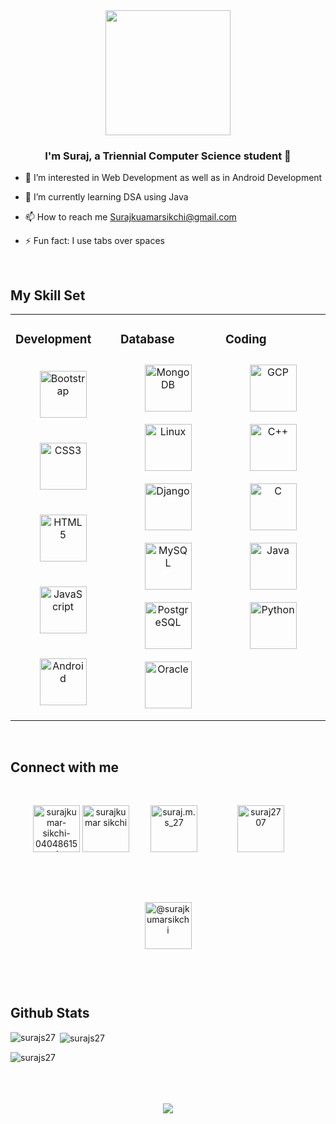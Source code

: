 <div align="center">
<img src="https://rishavanand.github.io/static/images/greetings.gif" align="center" height="200" width="" />
</div>  
  

### <div align="center">I'm Suraj, a  Triennial Computer Science student 👨‍</div>  
  

- 👀 I’m interested in Web Development as well as in Android Development  
  

- 🌱 I’m currently learning DSA using Java   
  

- 📫 How to reach me Surajkuamarsikchi@gmail.com  
  

- ⚡ Fun fact: I use tabs over spaces  
  

<br/>  


## My Skill Set  
<table><tr><td valign="top" width="33%">



### Development  
<div align="center">  
<img style="margin: 20px" src="https://profilinator.rishav.dev/skills-assets/bootstrap-plain.svg" alt="Bootstrap" height="75" />  
<img style="margin: 20px" src="https://profilinator.rishav.dev/skills-assets/css3-original-wordmark.svg" alt="CSS3" height="75" />  
<img style="margin: 20px" src="https://profilinator.rishav.dev/skills-assets/html5-original-wordmark.svg" alt="HTML5" height="75" />  
<img style="margin: 20px" src="https://profilinator.rishav.dev/skills-assets/javascript-original.svg" alt="JavaScript" height="75" />  
<img style="margin: 20px" src="https://profilinator.rishav.dev/skills-assets/android-original-wordmark.svg" alt="Android" height="75" />  
</div>

</td><td valign="top" width="33%">



### Database  
<div align="center">  
<img style="margin: 10px" src="https://profilinator.rishav.dev/skills-assets/mongodb-original-wordmark.svg" alt="MongoDB" height="75" />  
<img style="margin: 10px" src="https://profilinator.rishav.dev/skills-assets/linux-original.svg" alt="Linux" height="75" />  
<img style="margin: 10px" src="https://profilinator.rishav.dev/skills-assets/django-original.svg" alt="Django" height="75" />  
<img style="margin: 10px" src="https://profilinator.rishav.dev/skills-assets/mysql-original-wordmark.svg" alt="MySQL" height="75" />  
<img style="margin: 10px" src="https://profilinator.rishav.dev/skills-assets/postgresql-original-wordmark.svg" alt="PostgreSQL" height="75" />  
<img style="margin: 10px" src="https://profilinator.rishav.dev/skills-assets/oracle-original.svg" alt="Oracle" height="75" />  
</div>

</td><td valign="top" width="33%">



### Coding   
<div align="center">  
<img style="margin: 10px" src="https://profilinator.rishav.dev/skills-assets/google_cloud-icon.svg" alt="GCP" height="75" />  
<img style="margin: 10px" src="https://profilinator.rishav.dev/skills-assets/cplusplus-original.svg" alt="C++" height="75" />  
<img style="margin: 10px" src="https://profilinator.rishav.dev/skills-assets/c-original.svg" alt="C" height="75" />  
<img style="margin: 10px" src="https://profilinator.rishav.dev/skills-assets/java-original-wordmark.svg" alt="Java" height="75" />  
<img style="margin: 10px" src="https://profilinator.rishav.dev/skills-assets/python-original.svg" alt="Python" height="75" />  
</div>

</td></tr></table>  

<br/>  


## Connect with me  
<div align="center">

<a href="https://linkedin.com/in/surajkumar-sikchi-040486154" target="blank"><img style="margin-bottom: 50px;"  src="https://raw.githubusercontent.com/rahuldkjain/github-profile-readme-generator/master/src/images/icons/Social/linked-in-alt.svg" alt="surajkumar-sikchi-040486154" height="75" width="75" /></a>
<a href="https://fb.com/surajkumar sikchi" target="blank"><img style="margin-bottom: 5px;"  src="https://raw.githubusercontent.com/rahuldkjain/github-profile-readme-generator/master/src/images/icons/Social/facebook.svg" alt="surajkumar sikchi" height="75" width="75" /></a>
<a href="https://instagram.com/suraj.m.s_27" target="blank"><img style="margin: 30px" src="https://raw.githubusercontent.com/rahuldkjain/github-profile-readme-generator/master/src/images/icons/Social/instagram.svg" alt="suraj.m.s_27" height="75" width="75" /></a>
<a href="https://www.codechef.com/users/suraj2707" target="blank"><img style="margin: 30px"  src="https://cdn.jsdelivr.net/npm/simple-icons@3.1.0/icons/codechef.svg" alt="suraj2707" height="75" width="75" /></a>
<a href="https://www.hackerrank.com/@surajkumarsikchi" target="blank"><img style="margin: 30px"  src="https://raw.githubusercontent.com/rahuldkjain/github-profile-readme-generator/master/src/images/icons/Social/hackerrank.svg" alt="@surajkumarsikchi" height="75" width="75" /></a>
</div>

<br/>  


## Github Stats  
<p><img align="left" src="https://github-readme-stats.vercel.app/api/top-langs?username=surajs27&show_icons=true&locale=en&layout=compact" alt="surajs27" /></p>

<p>&nbsp;<img align="center" src="https://github-readme-stats.vercel.app/api?username=surajs27&show_icons=true&locale=en" alt="surajs27" /></p>

<p><img align="center" src="https://github-readme-streak-stats.herokuapp.com/?user=surajs27&" alt="surajs27" /></p>
<br/>  




<br/>  

  

<br/>  

<div align="center">
<img src="https://komarev.com/ghpvc/?username=SurajS27&&style=flat-square" align="center" />
</div>  
  

<br/>  


<br />
